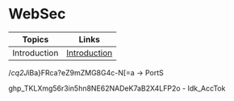 # WebSec

| Topics | Links | 
| ------ | ----- |
| Introduction | [Introduction](https://github.com/winters0x64/WebSec/tree/main/Introductory%20concepts) | 


/*cq2J*iBa}FRca?eZ9mZMG8G4c-N[=a -> PortS

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 - Idk_AccTok

